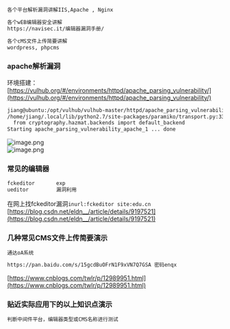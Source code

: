 ```bash
各个平台解析漏洞讲解IIS,Apache , Nginx

各个wEB编辑器安全讲解
https://navisec.it/编辑器漏洞手册/

各个cMS文件上传简要讲解
wordpress, phpcms

```
<a name="CCuGl"></a>
### apache解析漏洞
环境搭建：[https://vulhub.org/#/environments/httpd/apache_parsing_vulnerability/](https://vulhub.org/#/environments/httpd/apache_parsing_vulnerability/)
```bash
jiang@ubuntu:/opt/vulhub/vulhub-master/httpd/apache_parsing_vulnerability$ docker-compose up -d
/home/jiang/.local/lib/python2.7/site-packages/paramiko/transport.py:33: CryptographyDeprecationWarning: Python 2 is no longer supported by the Python core team. Support for it is now deprecated in cryptography, and will be removed in the next release.
  from cryptography.hazmat.backends import default_backend
Starting apache_parsing_vulnerability_apache_1 ... done

```
![image.png](https://cdn.nlark.com/yuque/0/2021/png/2476579/1627720368142-177eaaed-d2b6-4e7f-8c09-7be1d0515601.png#clientId=u977f388a-485c-4&from=paste&id=uc35676f3&originHeight=289&originWidth=1143&originalType=binary&ratio=1&size=25643&status=done&style=none&taskId=u7794a5d3-9bc3-4068-8ff3-ace090a73bf)<br />![image.png](https://cdn.nlark.com/yuque/0/2021/png/2476579/1627720403712-562bd531-2519-4b4a-9cc4-d6a8eaf453fa.png#clientId=u977f388a-485c-4&from=paste&height=355&id=u36cd5b8b&originHeight=709&originWidth=1568&originalType=binary&ratio=1&size=189582&status=done&style=none&taskId=u283f6a3e-f3d3-447e-a7ab-166582e59de&width=784)
<a name="UtBVY"></a>
### 常见的编辑器
```bash
fckeditor		exp
ueditor 		漏洞利用
```
在网上找fckeditor漏洞`inurl:fckeditor site:edu.cn`<br />[https://blog.csdn.net/eldn__/article/details/9197521](https://blog.csdn.net/eldn__/article/details/9197521)
<a name="luSe1"></a>
### 几种常见CMS文件上传简要演示
```bash
通达oA系统

https://pan.baidu.com/s/15gcdBuOFrN1F9xVN7Q7GSA 密码enqx
```
[https://www.cnblogs.com/twlr/p/12989951.html](https://www.cnblogs.com/twlr/p/12989951.html)


<a name="sZ1j2"></a>
### 贴近实际应用下的以上知识点演示
```bash
判断中间件平台，编辑器类型或CMS名称进行测试

```
